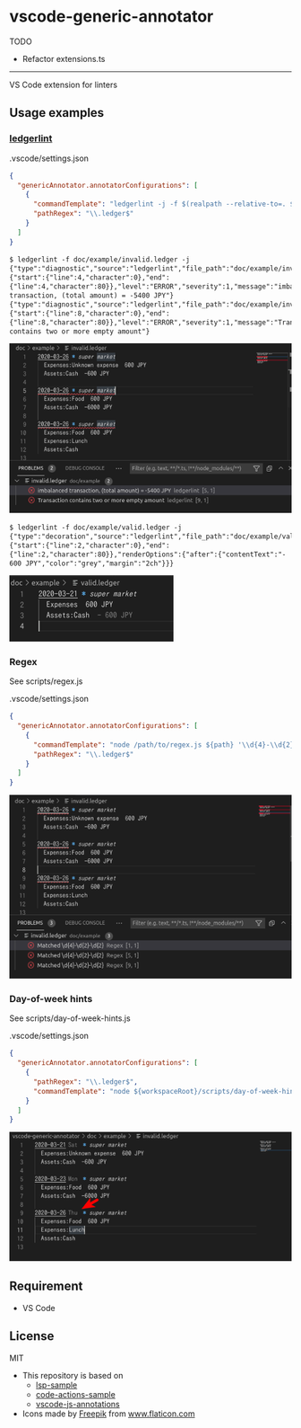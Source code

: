 vscode-generic-annotator
=====

TODO

- Refactor extensions.ts

-----

VS Code extension for linters


## Usage examples
### [ledgerlint](https://github.com/oshikiri/ledgerlint)
.vscode/settings.json
```json
{
  "genericAnnotator.annotatorConfigurations": [
    {
      "commandTemplate": "ledgerlint -j -f $(realpath --relative-to=. ${path})",
      "pathRegex": "\\.ledger$"
    }
  ]
}
```

```console
$ ledgerlint -f doc/example/invalid.ledger -j
{"type":"diagnostic","source":"ledgerlint","file_path":"doc/example/invalid.ledger","line_number":5,"range":{"start":{"line":4,"character":0},"end":{"line":4,"character":80}},"level":"ERROR","severity":1,"message":"imbalanced transaction, (total amount) = -5400 JPY"}
{"type":"diagnostic","source":"ledgerlint","file_path":"doc/example/invalid.ledger","line_number":9,"range":{"start":{"line":8,"character":0},"end":{"line":8,"character":80}},"level":"ERROR","severity":1,"message":"Transaction contains two or more empty amount"}
```

![screenshot ledgerlint 1](./doc/example_ledgerlint.png)

```console
$ ledgerlint -f doc/example/valid.ledger -j
{"type":"decoration","source":"ledgerlint","file_path":"doc/example/valid.ledger","range":{"start":{"line":2,"character":0},"end":{"line":2,"character":80}},"renderOptions":{"after":{"contentText":"- 600 JPY","color":"grey","margin":"2ch"}}}
```

![screenshot ledgerlint 2](./doc/example_ledgerlint2.png)


### Regex
See scripts/regex.js

.vscode/settings.json
```json
{
  "genericAnnotator.annotatorConfigurations": [
    {
      "commandTemplate": "node /path/to/regex.js ${path} '\\d{4}-\\d{2}-\\d{2}'",
      "pathRegex": "\\.ledger$"
    }
  ]
}
```

![screenshot regex](./doc/example_regex.png)


### Day-of-week hints
See scripts/day-of-week-hints.js

.vscode/settings.json
```json
{
  "genericAnnotator.annotatorConfigurations": [
    {
      "pathRegex": "\\.ledger$",
      "commandTemplate": "node ${workspaceRoot}/scripts/day-of-week-hints.js $(realpath --relative-to=. ${path})"
    }
  ]
}
```

![screenshot day of week hints](./doc/example_dow.png)


## Requirement

- VS Code


## License

MIT

- This repository is based on
  - [lsp-sample](https://github.com/microsoft/vscode-extension-samples/tree/6f16dafc01a248ac39d450ecf56ae73274757644/lsp-sample)
  - [code-actions-sample](https://github.com/microsoft/vscode-extension-samples/tree/133fa26af64ba8760559c5a06299953673d60763/code-actions-sample)
  - [vscode-js-annotations](https://github.com/lannonbr/vscode-js-annotations)
- <div>Icons made by <a href="https://www.freepik.com" title="Freepik">Freepik</a> from <a href="https://www.flaticon.com/" title="Flaticon">www.flaticon.com</a></div>
